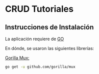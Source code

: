 # CRUD Tutoriales
## Instrucciones de Instalación
La aplicación requiere de [GO](https://go.dev/)

En dónde, se usaron las siguientes librerías:

[Gorilla Mux:](https://github.com/gorilla/mux)
```sh
go get -u github.com/gorilla/mux
```
